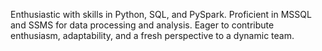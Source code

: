 Enthusiastic with skills in Python, SQL, and PySpark. Proficient in MSSQL and SSMS for data processing and analysis. Eager to contribute enthusiasm, adaptability, and a fresh perspective to a dynamic team.
